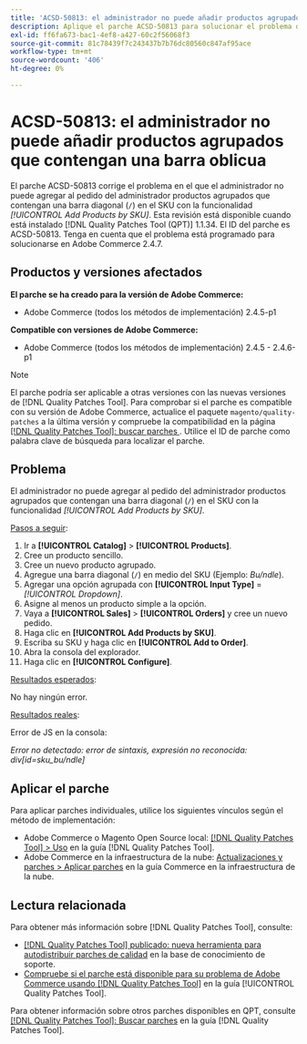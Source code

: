 ```yaml
---
title: 'ACSD-50813: el administrador no puede añadir productos agrupados que contengan una barra oblicua'
description: Aplique el parche ACSD-50813 para solucionar el problema de rendimiento de Adobe Commerce en el que el administrador no puede añadir productos agrupados que contengan una barra diagonal (`/`) en el SKU con la funcionalidad *Añadir productos por SKU* al pedido del administrador.
exl-id: ff6fa673-bac1-4ef8-a427-60c2f56068f3
source-git-commit: 81c78439f7c243437b7b76dc80560c847af95ace
workflow-type: tm+mt
source-wordcount: '406'
ht-degree: 0%

---
```


# ACSD-50813: el administrador no puede añadir productos agrupados que contengan una barra oblicua

El parche ACSD-50813 corrige el problema en el que el administrador no puede agregar al pedido del administrador productos agrupados que contengan una barra diagonal (`/`) en el SKU con la funcionalidad *[!UICONTROL Add Products by SKU]*. Esta revisión está disponible cuando está instalado [!DNL Quality Patches Tool (QPT)] 1.1.34. El ID del parche es ACSD-50813. Tenga en cuenta que el problema está programado para solucionarse en Adobe Commerce 2.4.7.

## Productos y versiones afectados

**El parche se ha creado para la versión de Adobe Commerce:**

* Adobe Commerce (todos los métodos de implementación) 2.4.5-p1

**Compatible con versiones de Adobe Commerce:**

* Adobe Commerce (todos los métodos de implementación) 2.4.5 - 2.4.6-p1

>[!NOTE]
>
>El parche podría ser aplicable a otras versiones con las nuevas versiones de [!DNL Quality Patches Tool]. Para comprobar si el parche es compatible con su versión de Adobe Commerce, actualice el paquete `magento/quality-patches` a la última versión y compruebe la compatibilidad en la página [[!DNL Quality Patches Tool]: buscar parches ](https://experienceleague.adobe.com/tools/commerce-quality-patches/index.html). Utilice el ID de parche como palabra clave de búsqueda para localizar el parche.

## Problema

El administrador no puede agregar al pedido del administrador productos agrupados que contengan una barra diagonal (`/`) en el SKU con la funcionalidad *[!UICONTROL Add Products by SKU]*.

<u>Pasos a seguir</u>:

1. Ir a **[!UICONTROL Catalog]** > **[!UICONTROL Products]**.
1. Cree un producto sencillo.
1. Cree un nuevo producto agrupado.
1. Agregue una barra diagonal (`/`) en medio del SKU (Ejemplo: *Bu/ndle*).
1. Agregar una opción agrupada con **[!UICONTROL Input Type]** = *[!UICONTROL Dropdown]*.
1. Asigne al menos un producto simple a la opción.
1. Vaya a **[!UICONTROL Sales]** > **[!UICONTROL Orders]** y cree un nuevo pedido.
1. Haga clic en **[!UICONTROL Add Products by SKU]**.
1. Escriba su SKU y haga clic en **[!UICONTROL Add to Order]**.
1. Abra la consola del explorador.
1. Haga clic en **[!UICONTROL Configure]**.

<u>Resultados esperados</u>:

No hay ningún error.

<u>Resultados reales</u>:

Error de JS en la consola:

*Error no detectado: error de sintaxis, expresión no reconocida: div[id=sku_bu/ndle]*

## Aplicar el parche

Para aplicar parches individuales, utilice los siguientes vínculos según el método de implementación:

* Adobe Commerce o Magento Open Source local: [[!DNL Quality Patches Tool] > Uso](/help/tools/quality-patches-tool/usage.md) en la guía [!DNL Quality Patches Tool].
* Adobe Commerce en la infraestructura de la nube: [Actualizaciones y parches > Aplicar parches](https://experienceleague.adobe.com/docs/commerce-cloud-service/user-guide/develop/upgrade/apply-patches.html) en la guía Commerce en la infraestructura de la nube.

## Lectura relacionada

Para obtener más información sobre [!DNL Quality Patches Tool], consulte:

* [[!DNL Quality Patches Tool] publicado: nueva herramienta para autodistribuir parches de calidad](https://experienceleague.adobe.com/en/docs/commerce-knowledge-base/kb/announcements/commerce-announcements/magento-quality-patches-released-new-tool-to-self-serve-quality-patches) en la base de conocimiento de soporte.
* [Compruebe si el parche está disponible para su problema de Adobe Commerce usando [!DNL Quality Patches Tool]](/help/tools/quality-patches-tool/patches-available-in-qpt/check-patch-for-magento-issue-with-magento-quality-patches.md) en la guía [!UICONTROL Quality Patches Tool].


Para obtener información sobre otros parches disponibles en QPT, consulte [[!DNL Quality Patches Tool]: Buscar parches](https://experienceleague.adobe.com/tools/commerce-quality-patches/index.html) en la guía [!DNL Quality Patches Tool].
